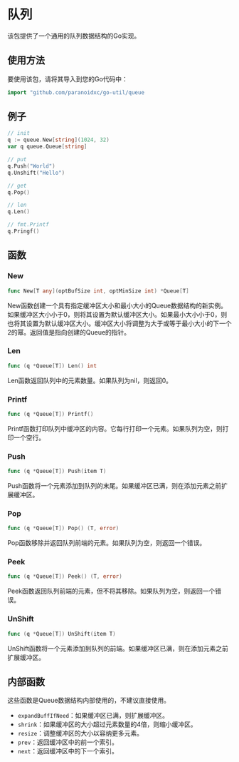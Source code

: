 # 队列

该包提供了一个通用的队列数据结构的Go实现。

## 使用方法

要使用该包，请将其导入到您的Go代码中：

```go
import "github.com/paranoidxc/go-util/queue
```

## 例子

```go
// init
q := queue.New[string](1024, 32)
var q queue.Queue[string]

// put
q.Push("World")
q.Unshift("Hello")

// get
q.Pop()

// len
q.Len()

// fmt.Printf
q.Pringf()
```

## 函数

### New

```go
func New[T any](optBufSize int, optMinSize int) *Queue[T]
```

New函数创建一个具有指定缓冲区大小和最小大小的Queue数据结构的新实例。如果缓冲区大小小于0，则将其设置为默认缓冲区大小。如果最小大小小于0，则也将其设置为默认缓冲区大小。缓冲区大小将调整为大于或等于最小大小的下一个2的幂。返回值是指向创建的Queue的指针。

### Len

```go
func (q *Queue[T]) Len() int
```

Len函数返回队列中的元素数量。如果队列为nil，则返回0。

### Printf

```go
func (q *Queue[T]) Printf()
```

Printf函数打印队列中缓冲区的内容。它每行打印一个元素。如果队列为空，则打印一个空行。

### Push

```go
func (q *Queue[T]) Push(item T)
```

Push函数将一个元素添加到队列的末尾。如果缓冲区已满，则在添加元素之前扩展缓冲区。

### Pop

```go
func (q *Queue[T]) Pop() (T, error)
```

Pop函数移除并返回队列前端的元素。如果队列为空，则返回一个错误。

### Peek

```go
func (q *Queue[T]) Peek() (T, error)
```

Peek函数返回队列前端的元素，但不将其移除。如果队列为空，则返回一个错误。

### UnShift

```go
func (q *Queue[T]) UnShift(item T)
```

UnShift函数将一个元素添加到队列的前端。如果缓冲区已满，则在添加元素之前扩展缓冲区。

## 内部函数

这些函数是Queue数据结构内部使用的，不建议直接使用。

- `expandBuffIfNeed`：如果缓冲区已满，则扩展缓冲区。
- `shrink`：如果缓冲区的大小超过元素数量的4倍，则缩小缓冲区。
- `resize`：调整缓冲区的大小以容纳更多元素。
- `prev`：返回缓冲区中的前一个索引。
- `next`：返回缓冲区中的下一个索引。
